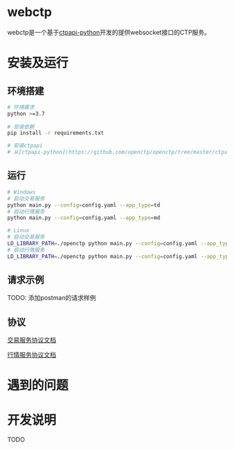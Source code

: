 # webctp
webctp是一个基于[ctpapi-python](https://github.com/openctp/openctp/tree/master/ctpapi-python)开发的提供websocket接口的CTP服务。
# 安装及运行
## 环境搭建
```bash
# 环境需求
python >=3.7
  
# 安装依赖
pip install -r requirements.txt

# 安装ctpapi
# 从[ctpapi-python](https://github.com/openctp/openctp/tree/master/ctpapi-python)选择对应的版本复制到openctp目录下
```
## 运行
```bash
# Windows
# 启动交易服务
python main.py --config=config.yaml --app_type=td
# 启动行情服务
python main.py --config=config.yaml --app_type=md

# Linux
# 启动交易服务
LD_LIBRARY_PATH=./openctp python main.py --config=config.yaml --app_type=td
# 启动行情服务
LD_LIBRARY_PATH=./openctp python main.py --config=config.yaml --app_type=md
```
## 请求示例
TODO: 添加postman的请求样例
## 协议
[交易服务协议文档](./docs/td_protocol.md)

[行情服务协议文档](./docs/md_protocol.md)

# 遇到的问题



# 开发说明

TODO
